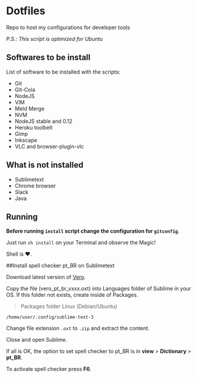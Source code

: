 # Dotfiles

Repo to host my configurations for developer tools

*P.S.: This script is optimized for Ubuntu*

## Softwares to be install

List of software to be installed with the scripts:

- Git
- Git-Cola
- NodeJS
- VIM
- Meld Merge
- NVM
- NodeJS stable and 0.12
- Heroku toolbelt
- Gimp
- Inkscape
- VLC and browser-plugin-vlc

## What is not installed

- Sublimetext
- Chrome browser
- Slack
- Java

## Running

**Before running `install` script change the configuration for `gitconfig`**.

Just run `sh install` on your Terminal and observe the Magic!

Shell is :heart:.

##Install spell checker pt_BR on Sublimetext

Download latest version of [Vero](https://pt-br.libreoffice.org/projetos/vero/).

Copy the file (vero_pt_br_vxxx.oxt) into Languages folder of Sublime in your OS. If this folder not exists, create inside of Packages.

> Packages folder Linux (Debian/Ubuntu)

```
/home/user/.config/sublime-text-3
```

Change file extension `.oxt` to `.zip` and extract the content.

Close and open Sublime.

If all is OK, the option to set spell checker to pt_BR is in **view** > **Dictionary** > **pt_BR**.

To activate spell checker press **F6**.
